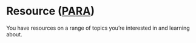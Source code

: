 # Resource ([PA**R**A](https://fortelabs.com/blog/para/))

You have resources on a range of topics you’re interested in and learning about.


